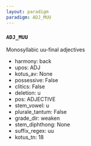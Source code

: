 ```yaml
---
layout: paradigm
paradigm: ADJ_MUU
---
```

### ` ADJ_MUU `

Monosyllabic uu-final adjectives
* harmony: back
* upos: ADJ
* kotus_av: None
* possessive: False
* clitics: False
* deletion: u
* pos: ADJECTIVE
* stem_vowel: u
* plurale_tantum: False
* grade_dir: weaken
* stem_diphthong: None
* suffix_regex: uu
* kotus_tn: 18
